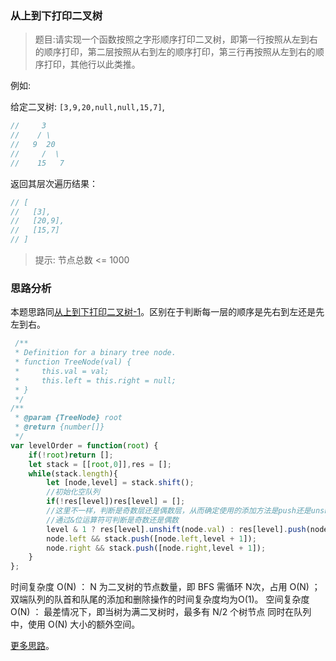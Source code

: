 ### 从上到下打印二叉树

> 题目:请实现一个函数按照之字形顺序打印二叉树，即第一行按照从左到右的顺序打印，第二层按照从右到左的顺序打印，第三行再按照从左到右的顺序打印，其他行以此类推。

例如:

给定二叉树: `[3,9,20,null,null,15,7]`,

```js
//     3
//    / \
//   9  20
//     /  \
//    15   7
```

返回其层次遍历结果：

```js
// [
//   [3],
//   [20,9],
//   [15,7]
// ]
```

> 提示: 节点总数 <= 1000

### 思路分析

本题思路同[从上到下打印二叉树-1](codes/levelOrder-2)。区别在于判断每一层的顺序是先右到左还是先左到右。

```js
 /**
 * Definition for a binary tree node.
 * function TreeNode(val) {
 *     this.val = val;
 *     this.left = this.right = null;
 * }
 */
/**
 * @param {TreeNode} root
 * @return {number[]}
 */
var levelOrder = function(root) {
    if(!root)return [];
    let stack = [[root,0]],res = [];
    while(stack.length){
        let [node,level] = stack.shift();
        //初始化空队列
        if(!res[level])res[level] = [];
        //这里不一样，判断是奇数层还是偶数层，从而确定使用的添加方法是push还是unshift方法，因为这2个方法刚好添加顺序相反
        //通过&位运算符可判断是奇数还是偶数
        level & 1 ? res[level].unshift(node.val) : res[level].push(node.val);
        node.left && stack.push([node.left,level + 1]);
        node.right && stack.push([node.right,level + 1]);
    }
};
```

时间复杂度 O(N) ： N 为二叉树的节点数量，即 BFS 需循环 N次，占用 O(N) ；双端队列的队首和队尾的添加和删除操作的时间复杂度均为O(1)。
空间复杂度 O(N) ： 最差情况下，即当树为满二叉树时，最多有 N/2 个树节点 同时在队列中，使用 O(N) 大小的额外空间。


[更多思路](https://leetcode-cn.com/problems/cong-shang-dao-xia-da-yin-er-cha-shu-iii-lcof/solution/mian-shi-ti-32-iii-cong-shang-dao-xia-da-yin-er--3/)。
